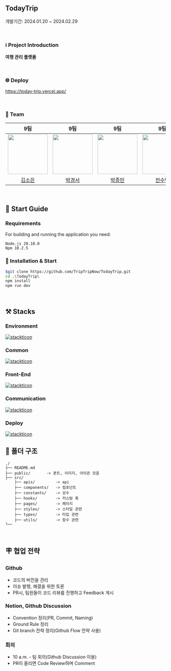 ## TodayTrip

개발기간: 2024.01.20 ~ 2024.02.29

<Br />

### ℹ️ Project Introduction

**여행 관리 플랫폼**

<Br />

### 🌐 Deploy

https://today-trip.vercel.app/

<br />

### 👥 Team
|                                              9팀                                              |                                              9팀                                               |                                              9팀                                              |                                              9팀                                              |                                              9팀                                              |
| :-------------------------------------------------------------------------------------------: | :--------------------------------------------------------------------------------------------: | :-------------------------------------------------------------------------------------------: | :-------------------------------------------------------------------------------------------: | :-------------------------------------------------------------------------------------------: |
| <img src="https://avatars.githubusercontent.com/u/111335529?v=4" width="125PX" height="125PX"> | <img src="https://avatars.githubusercontent.com/u/91651812?v=4" width="125PX" height="125PX"> | <img src="https://avatars.githubusercontent.com/u/97735859?v=4" width="125PX" height="125PX"> | <img src="https://avatars.githubusercontent.com/u/77039033?v=4" width="125PX" height="125PX"> | <img src="https://avatars.githubusercontent.com/u/112458620?v=4" width="125PX" height="125PX"> |
|                             [김소은](https://github.com/summerkimm)                           |                            [박경서](https://github.com/zermzerm)                             |                               [박종민](https://github.com/qooktree1)                              |                              [전수빈](https://github.com/SoobinJ)                               |                            [조유담](https://github.com/youdame)                             |

<Br />

## 🦮 Start Guide

### Requirements

For building and running the application you need:

```
Node.js 20.10.0
Npm 10.2.5
```

### 🚀 Installation & Start

```bash
$git clone https://github.com/TripTripNow/TodayTrip.git
cd .\TodayTrip\
npm install
npm run dev
```

<br />

## ⚒️ Stacks

### Environment

[![stackticon](https://firebasestorage.googleapis.com/v0/b/stackticon-81399.appspot.com/o/images%2F1704290360969?alt=media&token=f9a43cb0-ddd8-4cbc-955c-8e74468d3a35)](https://github.com/msdio/stackticon)

### Common

[![stackticon](https://firebasestorage.googleapis.com/v0/b/stackticon-81399.appspot.com/o/images%2F1704290314773?alt=media&token=0b0c11cb-979f-4519-ba8f-ec2c38e4199c)](https://github.com/msdio/stackticon)

### Front-End

[![stackticon](https://firebasestorage.googleapis.com/v0/b/stackticon-81399.appspot.com/o/images%2F1709544682322?alt=media&token=cd5635e2-a645-4a5d-b1b7-1c53fef5b9ba)](https://github.com/msdio/stackticon)

### Communication

[![stackticon](https://firebasestorage.googleapis.com/v0/b/stackticon-81399.appspot.com/o/images%2F1704290391728?alt=media&token=0bd43080-8663-410e-bda2-ae8ac5fe2159)](https://github.com/msdio/stackticon)

### Deploy

[![stackticon](https://firebasestorage.googleapis.com/v0/b/stackticon-81399.appspot.com/o/images%2F1704290550464?alt=media&token=b890cdac-ac5e-4b38-86f9-19a254fd6f82)](https://github.com/msdio/stackticon)

## 📁 폴더 구조

```
./
├── README.md
├── public/       -> 폰트, 이미지, 아이콘 모음
├── src/
    ├── apis/         -> api
    ├── components/   -> 컴포넌트
    ├── constants/    -> 상수
    ├── hooks/        -> 커스텀 훅
    ├── pages/        -> 페이지
    ├── styles/       -> 스타일 관련
    ├── types/        -> 타입 관련
    ├── utils/        -> 함수 관련
└──
```

<br />

## 🪧 협업 전략

### Github

- 코드의 버전을 관리
- 이슈 발행, 해결을 위한 토론
- PR시, 팀원들이 코드 리뷰를 진행하고 Feedback 게시

### Notion, Github Discussion

- Convention 정리(PR, Commit, Naming)
- Ground Rule 정리
- Git branch 전략 정리(Github Flow 전략 사용)

### 회의

- 10 a.m. - 팀 회의(Github Discussion 이용)
- PR이 올리면 Code Review하며 Comment

<br />
